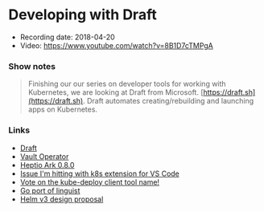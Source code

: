 # Developing with Draft

- Recording date: 2018-04-20
- Video: https://www.youtube.com/watch?v=8B1D7cTMPgA

### Show notes

> Finishing our our series on developer tools for working with Kubernetes, we are looking at Draft from Microsoft. [https://draft.sh](https://draft.sh). Draft automates creating/rebuilding and launching apps on Kubernetes.

### Links

 - [Draft](https://draft.sh)
 - [Vault Operator](https://coreos.com/blog/introducing-vault-operator-project)
 - [Heptio Ark 0.8.0](https://github.com/heptio/ark/releases/tag/v0.8.0)
 - [Issue I'm hitting with k8s extension for VS Code](https://github.com/Azure/vscode-kubernetes-tools/issues/69)
 - [Vote on the kube-deploy client tool name!](https://github.com/kubernetes/kube-deploy/issues/689)
 - [Go port of linguist](https://github.com/generaltso/linguist)
 - [Helm v3 design proposal](https://github.com/kubernetes-helm/community/blob/master/helm-v3/000-helm-v3.md)